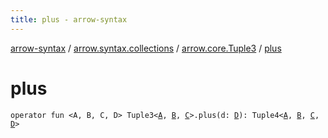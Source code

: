 ```yaml
---
title: plus - arrow-syntax
---
```


[arrow-syntax](../../index.html) / [arrow.syntax.collections](../index.html) / [arrow.core.Tuple3](index.html) / [plus](./plus.html)

# plus

`operator fun <A, B, C, D> Tuple3<`[`A`](plus.html#A)`, `[`B`](plus.html#B)`, `[`C`](plus.html#C)`>.plus(d: `[`D`](plus.html#D)`): Tuple4<`[`A`](plus.html#A)`, `[`B`](plus.html#B)`, `[`C`](plus.html#C)`, `[`D`](plus.html#D)`>`